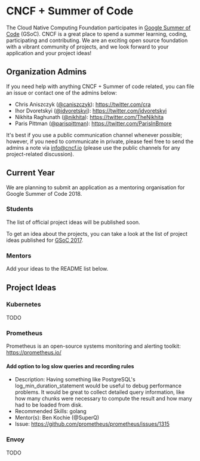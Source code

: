 # CNCF + Summer of Code

The Cloud Native Computing Foundation participates in [Google Summer of Code](https://summerofcode.withgoogle.com/) (GSoC). CNCF is a great place to spend a summer learning, coding, participating and contributing. We are an exciting open source foundation with a vibrant community of projects, and we look forward to your application and your project ideas!

## Organization Admins

If you need help with anything CNCF + Summer of code related, you can file an issue or contact one of the admins below:

* Chris Aniszczyk ([@caniszczyk](https://github.com/caniszczyk)): https://twitter.com/cra
* Ihor Dvoretskyi ([@idvoretskyi](https://github.com/idvoretskyi)): https://twitter.com/idvoretskyi
* Nikhita Raghunath ([@nikhita](https://github.com/nikhita)): https://twitter.com/TheNikhita
* Paris Pittman ([@parispittman](https://github.com/parispittman)): https://twitter.com/ParisInBmore

It's best if you use a public communication channel whenever possible; however, if you need to communicate in private, please feel free to send the admins a note via info@cncf.io (please use the public channels for any project-related discussion).

## Current Year

We are planning to submit an application as a mentoring organisation for Google Summer of Code 2018.

### Students

The list of official project ideas will be published soon.

To get an idea about the projects, you can take a look at the list of project ideas published for [GSoC 2017](/2017.md).

### Mentors

Add your ideas to the README list below.

## Project Ideas

### Kubernetes

TODO

### Prometheus

Prometheus is an open-source systems monitoring and alerting toolkit: https://prometheus.io/

#### Add option to log slow queries and recording rules
* Description: Having something like PostgreSQL's log_min_duration_statement would be useful to debug performance problems. It would be great to collect detailed query information, like how many chunks were necessary to compute the result and how many had to be loaded from disk.
* Recommended Skills: golang
* Mentor(s): Ben Kochie (@SuperQ)
* Issue: https://github.com/prometheus/prometheus/issues/1315

### Envoy

TODO
